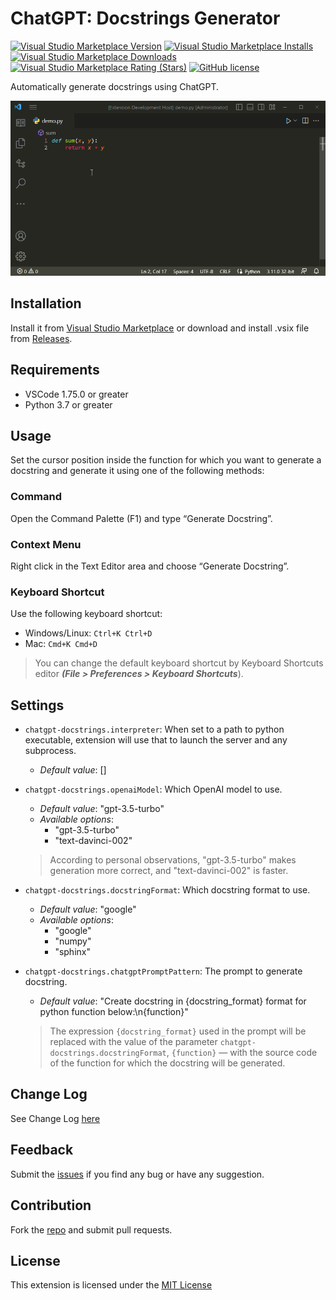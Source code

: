 # ChatGPT: Docstrings Generator

[![Visual Studio Marketplace Version](https://img.shields.io/visual-studio-marketplace/v/oliversen.chatgpt-docstrings?style=flat-square)](https://marketplace.visualstudio.com/items?itemName=oliversen.chatgpt-docstrings) [![Visual Studio Marketplace Installs](https://img.shields.io/visual-studio-marketplace/i/oliversen.chatgpt-docstrings?style=flat-square)](https://marketplace.visualstudio.com/items?itemName=oliversen.chatgpt-docstrings) [![Visual Studio Marketplace Downloads](https://img.shields.io/visual-studio-marketplace/d/oliversen.chatgpt-docstrings?style=flat-square)](https://marketplace.visualstudio.com/items?itemName=oliversen.chatgpt-docstrings) [![Visual Studio Marketplace Rating (Stars)](https://img.shields.io/visual-studio-marketplace/stars/oliversen.chatgpt-docstrings?style=flat-square)](https://marketplace.visualstudio.com/items?itemName=oliversen.chatgpt-docstrings) [![GitHub license](https://img.shields.io/badge/license-MIT-blue.svg?style=flat-square)](LICENSE)

Automatically generate docstrings using ChatGPT.

![Demo](/images/demo.gif)

## Installation

Install it from [Visual Studio Marketplace](https://marketplace.visualstudio.com) or download and install .vsix file from [Releases](https://github.com/oliversen/chatgpt-docstrings/releases).

## Requirements

- VSCode 1.75.0 or greater
- Python 3.7 or greater

## Usage

Set the cursor position inside the function for which you want to generate a docstring and generate it using one of the following methods:

### Command

Open the Command Palette (F1) and type “Generate Docstring”.

### Context Menu

Right click in the Text Editor area and choose “Generate Docstring”.

### Keyboard Shortcut

Use the following keyboard shortcut:

- Windows/Linux: `Ctrl+K Ctrl+D`
- Mac: `Cmd+K Cmd+D`

> You can change the default keyboard shortcut by Keyboard Shortcuts editor ***(File > Preferences > Keyboard Shortcuts***).

## Settings

- `chatgpt-docstrings.interpreter`: When set to a path to python executable, extension will use that to launch the server and any subprocess.

  - *Default value*: []

- `chatgpt-docstrings.openaiModel`: Which OpenAI model to use.

  - *Default value*: "gpt-3.5-turbo"
  - *Available options*:
    - "gpt-3.5-turbo"
    - "text-davinci-002"

  > According to personal observations, "gpt-3.5-turbo" makes generation more correct, and "text-davinci-002" is faster.

- `chatgpt-docstrings.docstringFormat`: Which docstring format to use.

  - *Default value*: "google"
  - *Available options*:
    - "google"
    - "numpy"
    - "sphinx"

- `chatgpt-docstrings.chatgptPromptPattern`: The prompt to generate docstring.

  - *Default value*: "Create docstring in {docstring_format} format for python function below:\n{function}"

  > The expression `{docstring_format}` used in the prompt will be replaced with the value of the parameter `chatgpt-docstrings.docstringFormat`, `{function}` — with the source code of the function for which the docstring will be generated.

## Change Log

See Change Log [here](CHANGELOG.md)

## Feedback

Submit the [issues](https://github.com/oliversen/chatgpt-docstrings/issues) if you find any bug or have any suggestion.

## Contribution

Fork the [repo](https://github.com/oliversen/chatgpt-docstrings) and submit pull requests.

## License

This extension is licensed under the [MIT License](LICENSE)
